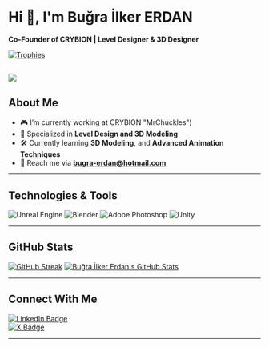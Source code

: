 # Hi 👋, I'm Buğra İlker ERDAN

**Co-Founder of CRYBION | Level Designer & 3D Designer**

[![Trophies](https://github-profile-trophy.vercel.app/?username=bugeex&theme=onedark&row=1&column=6)](https://github.com/bugeex)

![](https://komarev.com/ghpvc/?username=bugeex&style=flat-square&color=blue)
---

## About Me
- 🎮 I’m currently working at CRYBION "MrChuckles")
- 🌟 Specialized in **Level Design and 3D Modeling**
- 🛠 Currently learning **3D Modeling**, and **Advanced Animation Techniques**
- 📧 Reach me via **[bugra-erdan@hotmail.com](mailto:bugrailkermiyim@hotmail.com)**

---

## Technologies & Tools  
![Unreal Engine](https://img.shields.io/badge/Unreal%20Engine-313131?style=for-the-badge&logo=unrealengine&logoColor=white)
![Blender](https://img.shields.io/badge/Blender-313131?style=for-the-badge&logo=blender&logoColor=white)
![Adobe Photoshop](https://img.shields.io/badge/Adobe%20Photoshop-001F3F?style=for-the-badge&logo=adobephotoshop&logoColor=white)
![Unity](https://img.shields.io/badge/Unity-000000?style=for-the-badge&logo=unity&logoColor=white)

---

## GitHub Stats  
[![GitHub Streak](https://streak-stats.demolab.com?user=bugeex&theme=onedark&date_format=M%20j%5B%2C%20Y%5D)](https://git.io/streak-stats)
[![Buğra İlker Erdan's GitHub Stats](https://github-readme-stats.vercel.app/api?username=bugeex&show_icons=true&theme=onedark)](https://github.com/bugeex)



---

## Connect With Me
[![LinkedIn Badge](https://img.shields.io/badge/LinkedIn-0077B5?style=flat&logo=linkedin&logoColor=white)](https://www.linkedin.com/in/buğra-ilker-erdan-20a638252/)  
[![X Badge](https://img.shields.io/badge/X-000000?style=flat&logo=x&logoColor=white)](https://x.com/bugexdev)

---


